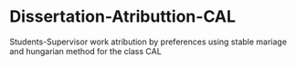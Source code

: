 # Dissertation-Atributtion-CAL


Students-Supervisor work atribution by preferences using stable mariage and hungarian method for the class CAL
